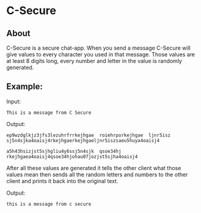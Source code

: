 # C-Secure

## About
C-Secure is a secure chat-app. When you send a message C-Secure will give values to every character you used in that 
message. Those values are at least 8 digits long, every number and letter in the value is randomly generated.

## Example:
Input:
```commandline
This is a message from C Secure
```

Output:
```commandline
ep9wzdglkjz3jfs3lezuhrfrrkejhgae  roiehrporkejhgae  ljnr5isz  sj5n4sjka4oaisj4rkejhgaerkejhgaeljnr5iszsaeu5huya4oaisj4   

a5h43hsizjst5sjhgliu4y6ssj5n4sjk  qsoe34hj rkejhgaea4oaisj4qsoe34hjohau07jozjst5sjha4oaisj4

```

After all these values are generated it tells the other client what those values mean then sends all the random letters 
and numbers to the other client and prints it back into the original text.

Output:
```commandline
this is a message from c secure
```